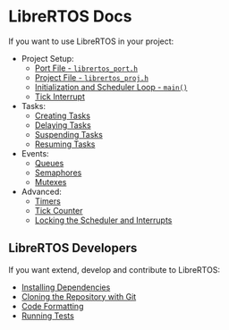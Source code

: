 # LibreRTOS Docs

If you want to use LibreRTOS in your project:

- Project Setup:
  - [Port File - `librertos_port.h`](Project-Setup#port-file)
  - [Project File - `librertos_proj.h`](Project-Setup#project-file)
  - [Initialization and Scheduler Loop - `main()`](Project-Setup#initialization-and-scheduler-loop)
  - [Tick Interrupt](Project-Setup#tick-interrupt)
- Tasks:
  - [Creating Tasks](Tasks#creating-tasks)
  - [Delaying Tasks](Tasks#delaying-tasks)
  - [Suspending Tasks](Tasks#suspending-tasks)
  - [Resuming Tasks](Tasks#resuming-tasks)
- Events:
  - [Queues](Queues)
  - [Semaphores](Semaphores)
  - [Mutexes](Mutexes)
- Advanced:
  - [Timers](Timers)
  - [Tick Counter](Tick-Counter)
  - [Locking the Scheduler and Interrupts](Scheduler-Lock)

## LibreRTOS Developers

If you want extend, develop and contribute to LibreRTOS:

- [Installing Dependencies](Developers#installing-dependencies)
- [Cloning the Repository with Git](Developers#cloning-the-repository-with-git)
- [Code Formatting](Developers#code-formatting)
- [Running Tests](Developers#running-tests)
